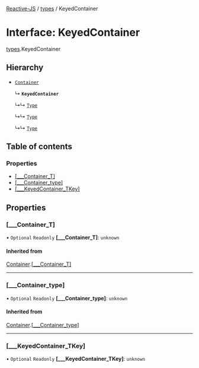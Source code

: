 [Reactive-JS](../README.md) / [types](../modules/types.md) / KeyedContainer

# Interface: KeyedContainer

[types](../modules/types.md).KeyedContainer

## Hierarchy

- [`Container`](types.Container.md)

  ↳ **`KeyedContainer`**

  ↳↳ [`Type`](Dictionary.Type.md)

  ↳↳ [`Type`](ReadonlyArray.Type.md)

  ↳↳ [`Type`](ReadonlyObjectMap.Type.md)

## Table of contents

### Properties

- [[\_\_\_Container\_T]](types.KeyedContainer.md#[___container_t])
- [[\_\_\_Container\_type]](types.KeyedContainer.md#[___container_type])
- [[\_\_\_KeyedContainer\_TKey]](types.KeyedContainer.md#[___keyedcontainer_tkey])

## Properties

### [\_\_\_Container\_T]

• `Optional` `Readonly` **[\_\_\_Container\_T]**: `unknown`

#### Inherited from

[Container](types.Container.md).[[___Container_T]](types.Container.md#[___container_t])

___

### [\_\_\_Container\_type]

• `Optional` `Readonly` **[\_\_\_Container\_type]**: `unknown`

#### Inherited from

[Container](types.Container.md).[[___Container_type]](types.Container.md#[___container_type])

___

### [\_\_\_KeyedContainer\_TKey]

• `Optional` `Readonly` **[\_\_\_KeyedContainer\_TKey]**: `unknown`
